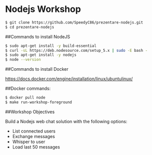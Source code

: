 # Nodejs Workshop

```bash
$ git clone https://github.com/SpeedyC86/prezentare-nodejs.git
$ cd prezentare-nodejs
```

##Commands to install NodeJS

```bash
$ sudo apt-get install -y build-essential
$ curl -sL https://deb.nodesource.com/setup_5.x | sudo -E bash -
$ sudo apt-get install -y nodejs
$ node --version
```

##Commands to install Docker

https://docs.docker.com/engine/installation/linux/ubuntulinux/

##Docker commands:

```bash
$ docker pull node
$ make run-workshop-foreground
```

##Workshop Objectives

Build a Nodejs web chat solution with the following options:
* List connected users
* Exchange messages
* Whisper to user 
* Load last 50 messages




